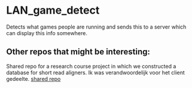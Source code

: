 # LAN_game_detect
Detects what games people are running and sends this to a server which can display this info somewhere.

## Other repos that might be interesting:
Shared repo for a research course project in which we constructed a database for short read aligners.
Ik was verandwoordelijk voor het client gedeelte.
[shared repo](https://github.com/MWJMerkx/pcfb_project)
